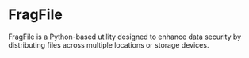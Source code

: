 # FragFile
FragFile is a Python-based utility designed to enhance data security by distributing files across multiple locations or storage devices.
